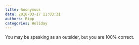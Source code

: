 ```yaml
---
title: Anonymous
date: 2018-03-17 11:03:31
authors: Ripp
categories: Holiday
---
```


 You may be speaking as an outsider, but you are 100% correct.